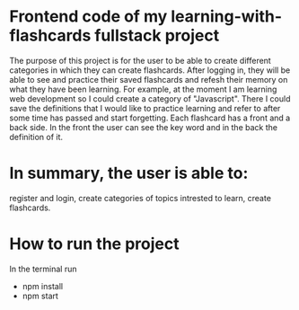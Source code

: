 # Frontend code of my learning-with-flashcards fullstack project

The purpose of this project is for the user to be able to create different categories in which they can create flashcards. After logging in, they will be able to see and practice their saved flashcards and refesh their memory on what they have been learning. For example, at the moment I am learning web development so I could create a category of "Javascript". There I could save the definitions that I would like to practice learning and refer to after some time has passed and start forgetting. Each flashcard has a front and a back side. In the front the user can see the key word and in the back the definition of it.

# In summary, the user is able to:

register and login,
create categories of topics intrested to learn,
create flashcards.

# How to run the project

In the terminal run 
- npm install
- npm start
